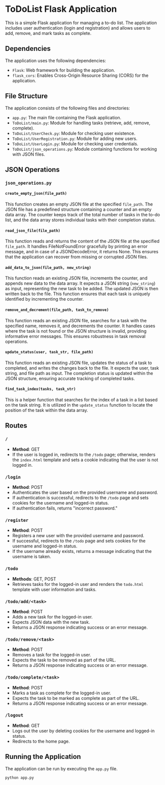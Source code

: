 # ToDoList Flask Application

This is a simple Flask application for managing a to-do list. The application includes user authentication (login and registration) and allows users to add, remove, and mark tasks as complete.

## Dependencies

The application uses the following dependencies:
- `Flask`: Web framework for building the application.
- `flask_cors`: Enables Cross-Origin Resource Sharing (CORS) for the application.

## File Structure

The application consists of the following files and directories:

- `app.py`: The main file containing the Flask application.
- `ToDoList/main.py`: Module for handling tasks (retrieve, add, remove, complete).
- `ToDoList/UserCheck.py`: Module for checking user existence.
- `ToDoList/UserRegistration.py`: Module for adding new users.
- `ToDoList/UserLogin.py`: Module for checking user credentials.
- `ToDoList/json_operations.py`: Module containing functions for working with JSON files.

## JSON Operations

### `json_operations.py`

#### `create_empty_json(file_path)`

This function creates an empty JSON file at the specified `file_path`. The JSON file has a predefined structure containing a counter and an empty data array. The counter keeps track of the total number of tasks in the to-do list, and the data array stores individual tasks with their completion status.

#### `read_json_file(file_path)`

This function reads and returns the content of the JSON file at the specified `file_path`. It handles FileNotFoundError gracefully by printing an error message, and in case of a JSONDecodeError, it returns None. This ensures that the application can recover from missing or corrupted JSON files.

#### `add_data_to_json(file_path, new_string)`

This function reads an existing JSON file, increments the counter, and appends new data to the data array. It expects a JSON string (`new_string`) as input, representing the new task to be added. The updated JSON is then written back to the file. This function ensures that each task is uniquely identified by incrementing the counter.

#### `remove_and_decrement(file_path, task_to_remove)`

This function reads an existing JSON file, searches for a task with the specified name, removes it, and decrements the counter. It handles cases where the task is not found or the JSON structure is invalid, providing informative error messages. This ensures robustness in task removal operations.

#### `update_status(user, task_str, file_path)`

This function reads an existing JSON file, updates the status of a task to completed, and writes the changes back to the file. It expects the user, task string, and file path as input. The completion status is updated within the JSON structure, ensuring accurate tracking of completed tasks.

#### `find_task_index(tasks, task_str)`

This is a helper function that searches for the index of a task in a list based on the task string. It is utilized in the `update_status` function to locate the position of the task within the data array.

## Routes

### `/`

- **Method**: GET
- If the user is logged in, redirects to the `/todo` page; otherwise, renders the `index.html` template and sets a cookie indicating that the user is not logged in.

### `/login`

- **Method**: POST
- Authenticates the user based on the provided username and password.
- If authentication is successful, redirects to the `/todo` page and sets cookies for the username and logged-in status.
- If authentication fails, returns "incorrect password."

### `/register`

- **Method**: POST
- Registers a new user with the provided username and password.
- If successful, redirects to the `/todo` page and sets cookies for the username and logged-in status.
- If the username already exists, returns a message indicating that the username is taken.

### `/todo`

- **Methods**: GET, POST
- Retrieves tasks for the logged-in user and renders the `todo.html` template with user information and tasks.

### `/todo/add/<task>`

- **Method**: POST
- Adds a new task for the logged-in user.
- Expects JSON data with the new task.
- Returns a JSON response indicating success or an error message.

### `/todo/remove/<task>`

- **Method**: POST
- Removes a task for the logged-in user.
- Expects the task to be removed as part of the URL.
- Returns a JSON response indicating success or an error message.

### `/todo/complete/<task>`

- **Method**: POST
- Marks a task as complete for the logged-in user.
- Expects the task to be marked as complete as part of the URL.
- Returns a JSON response indicating success or an error message.

### `/logout`

- **Method**: GET
- Logs out the user by deleting cookies for the username and logged-in status.
- Redirects to the home page.

## Running the Application

The application can be run by executing the `app.py` file.
```bash
python app.py
